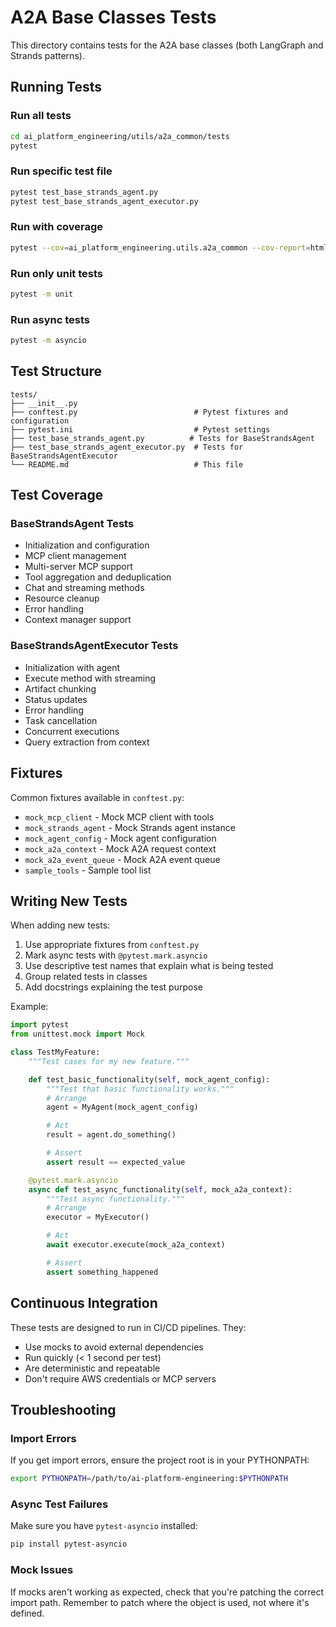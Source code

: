 # A2A Base Classes Tests

This directory contains tests for the A2A base classes (both LangGraph and Strands patterns).

## Running Tests

### Run all tests
```bash
cd ai_platform_engineering/utils/a2a_common/tests
pytest
```

### Run specific test file
```bash
pytest test_base_strands_agent.py
pytest test_base_strands_agent_executor.py
```

### Run with coverage
```bash
pytest --cov=ai_platform_engineering.utils.a2a_common --cov-report=html
```

### Run only unit tests
```bash
pytest -m unit
```

### Run async tests
```bash
pytest -m asyncio
```

## Test Structure

```
tests/
├── __init__.py
├── conftest.py                          # Pytest fixtures and configuration
├── pytest.ini                           # Pytest settings
├── test_base_strands_agent.py          # Tests for BaseStrandsAgent
├── test_base_strands_agent_executor.py  # Tests for BaseStrandsAgentExecutor
└── README.md                            # This file
```

## Test Coverage

### BaseStrandsAgent Tests
- Initialization and configuration
- MCP client management
- Multi-server MCP support
- Tool aggregation and deduplication
- Chat and streaming methods
- Resource cleanup
- Error handling
- Context manager support

### BaseStrandsAgentExecutor Tests
- Initialization with agent
- Execute method with streaming
- Artifact chunking
- Status updates
- Error handling
- Task cancellation
- Concurrent executions
- Query extraction from context

## Fixtures

Common fixtures available in `conftest.py`:
- `mock_mcp_client` - Mock MCP client with tools
- `mock_strands_agent` - Mock Strands agent instance
- `mock_agent_config` - Mock agent configuration
- `mock_a2a_context` - Mock A2A request context
- `mock_a2a_event_queue` - Mock A2A event queue
- `sample_tools` - Sample tool list

## Writing New Tests

When adding new tests:
1. Use appropriate fixtures from `conftest.py`
2. Mark async tests with `@pytest.mark.asyncio`
3. Use descriptive test names that explain what is being tested
4. Group related tests in classes
5. Add docstrings explaining the test purpose

Example:
```python
import pytest
from unittest.mock import Mock

class TestMyFeature:
    """Test cases for my new feature."""

    def test_basic_functionality(self, mock_agent_config):
        """Test that basic functionality works."""
        # Arrange
        agent = MyAgent(mock_agent_config)

        # Act
        result = agent.do_something()

        # Assert
        assert result == expected_value

    @pytest.mark.asyncio
    async def test_async_functionality(self, mock_a2a_context):
        """Test async functionality."""
        # Arrange
        executor = MyExecutor()

        # Act
        await executor.execute(mock_a2a_context)

        # Assert
        assert something_happened
```

## Continuous Integration

These tests are designed to run in CI/CD pipelines. They:
- Use mocks to avoid external dependencies
- Run quickly (< 1 second per test)
- Are deterministic and repeatable
- Don't require AWS credentials or MCP servers

## Troubleshooting

### Import Errors
If you get import errors, ensure the project root is in your PYTHONPATH:
```bash
export PYTHONPATH=/path/to/ai-platform-engineering:$PYTHONPATH
```

### Async Test Failures
Make sure you have `pytest-asyncio` installed:
```bash
pip install pytest-asyncio
```

### Mock Issues
If mocks aren't working as expected, check that you're patching the correct import path.
Remember to patch where the object is used, not where it's defined.


